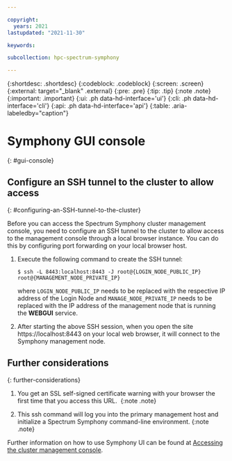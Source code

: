 ```yaml
---

copyright:
  years: 2021
lastupdated: "2021-11-30"

keywords: 

subcollection: hpc-spectrum-symphony

---
```


{:shortdesc: .shortdesc}
{:codeblock: .codeblock}
{:screen: .screen}
{:external: target="_blank" .external}
{:pre: .pre}
{:tip: .tip}
{:note .note}
{:important: .important}
{:ui: .ph data-hd-interface='ui'}
{:cli: .ph data-hd-interface='cli'}
{:api: .ph data-hd-interface='api'}
{:table: .aria-labeledby="caption"}

# Symphony GUI console
{: #gui-console}

## Configure an SSH tunnel to the cluster to allow access
{: #configuring-an-SSH-tunnel-to-the-cluster}

Before you can access the Spectrum Symphony cluster management console, you need to configure an SSH tunnel to the cluster to allow access to the management console through a local browser instance. You can do this by configuring port forwarding on your local browser host. 

1. Execute the following command to create the SSH tunnel:

    ``$ ssh -L 8443:localhost:8443 -J root@{LOGIN_NODE_PUBLIC_IP} root@{MANAGEMENT_NODE_PRIVATE_IP}``

    where ``LOGIN_NODE_PUBLIC_IP`` needs to be replaced with the respective IP address of the Login Node and ``MANAGE_NODE_PRIVATE_IP`` needs to be replaced with the IP address of the management node that is running the **WEBGUI** service.

2. After starting the above SSH session, when you open the site https://localhost:8443 on your local web browser, it will connect to the Symphony management node.

## Further considerations
{: further-considerations}

1. You get an SSL self-signed certificate warning with your browser the first time that you access this URL. 
{:note .note}

2. This ssh command will log you into the primary management host and initialize a Spectrum Symphony command-line environment.
{:note .note}

Further information on how to use Symphony UI can be found at [Accessing the cluster management console](https://www.ibm.com/docs/en/spectrum-symphony/7.3.1?topic=cluster-accessing-management-console#accessing_PMC).

